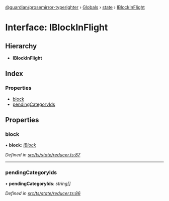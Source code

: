 [@guardian/prosemirror-typerighter](../README.md) › [Globals](../globals.md) › [state](../modules/state.md) › [IBlockInFlight](state.iblockinflight.md)

# Interface: IBlockInFlight

## Hierarchy

* **IBlockInFlight**

## Index

### Properties

* [block](state.iblockinflight.md#block)
* [pendingCategoryIds](state.iblockinflight.md#pendingcategoryids)

## Properties

###  block

• **block**: *[IBlock](interfaces.iblock.md)*

*Defined in [src/ts/state/reducer.ts:87](https://github.com/guardian/prosemirror-typerighter/blob/530a4bd/src/ts/state/reducer.ts#L87)*

___

###  pendingCategoryIds

• **pendingCategoryIds**: *string[]*

*Defined in [src/ts/state/reducer.ts:86](https://github.com/guardian/prosemirror-typerighter/blob/530a4bd/src/ts/state/reducer.ts#L86)*
